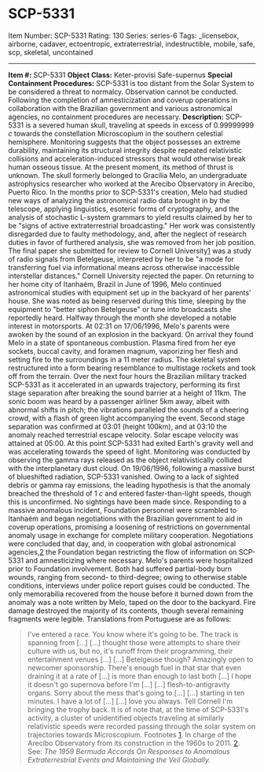 # SCP-5331
Item Number: SCP-5331
Rating: 130
Series: series-6
Tags: _licensebox, airborne, cadaver, ectoentropic, extraterrestrial, indestructible, mobile, safe, scp, skeletal, uncontained

---

**Item #:** SCP-5331
**Object Class:** Keter-provisi Safe-supernus
**Special Containment Procedures:** SCP-5331 is too distant from the Solar System to be considered a threat to normalcy. Observation cannot be conducted. Following the completion of amnesticization and coverup operations in collaboration with the Brazilian government and various astronomical agencies, no containment procedures are necessary.
**Description:** SCP-5331 is a severed human skull, traveling at speeds in excess of 0.99999999 _c_ towards the constellation Microscopium in the southern celestial hemisphere. Monitoring suggests that the object possesses an extreme durability, maintaining its structural integrity despite repeated relativistic collisions and acceleration-induced stressors that would otherwise break human osseous tissue. At the present moment, its method of thrust is unknown.
The skull formerly belonged to Gracília Melo, an undergraduate astrophysics researcher who worked at the Arecibo Observatory in Arecibo, Puerto Rico. In the months prior to SCP-5331's creation, Melo had studied new ways of analyzing the astronomical radio data brought in by the telescope, applying linguistics, esoteric forms of cryptography, and the analysis of stochastic L-system grammars to yield results claimed by her to be "signs of active extraterrestrial broadcasting." Her work was consistently disregarded due to faulty methodology, and, after the neglect of research duties in favor of furthered analysis, she was removed from her job position. The final paper she submitted for review to Cornell University[1](javascript:;) was a study of radio signals from Betelgeuse, interpreted by her to be "a mode for transferring fuel via informational means across otherwise inaccessible interstellar distances." Cornell University rejected the paper.
On returning to her home city of Itanhaém, Brazil in June of 1996, Melo continued astronomical studies with equipment set up in the backyard of her parents' house. She was noted as being reserved during this time, sleeping by the equipment to "better siphon Betelgeuse" or tune into broadcasts she reportedly heard. Halfway through the month she developed a notable interest in motorsports.
At 02:31 on 17/06/1996, Melo's parents were awoken by the sound of an explosion in the backyard. On arrival they found Melo in a state of spontaneous combustion. Plasma fired from her eye sockets, buccal cavity, and foramen magnum, vaporizing her flesh and setting fire to the surroundings in a 11 meter radius. The skeletal system restructured into a form bearing resemblance to multistage rockets and took off from the terrain.
Over the next four hours the Brazilian military tracked SCP-5331 as it accelerated in an upwards trajectory, performing its first stage separation after breaking the sound barrier at a height of 11km. The sonic boom was heard by a passenger airliner 5km away, albeit with abnormal shifts in pitch; the vibrations paralleled the sounds of a cheering crowd, with a flash of green light accompanying the event. Second stage separation was confirmed at 03:01 (height 100km), and at 03:10 the anomaly reached terrestrial escape velocity.
Solar escape velocity was attained at 05:00. At this point SCP-5331 had exited Earth's gravity well and was accelerating towards the speed of light. Monitoring was conducted by observing the gamma rays released as the object relativistically collided with the interplanetary dust cloud.
On 19/06/1996, following a massive burst of blueshifted radiation, SCP-5331 vanished. Owing to a lack of sighted debris or gamma ray emissions, the leading hypothesis is that the anomaly breached the threshold of 1 _c_ and entered faster-than-light speeds, though this is unconfirmed. No sightings have been made since.
Responding to a massive anomalous incident, Foundation personnel were scrambled to Itanhaém and began negotiations with the Brazilian government to aid in coverup operations, promising a loosening of restrictions on governmental anomaly usage in exchange for complete military cooperation. Negotiations were concluded that day, and, in cooperation with global astronomical agencies,[2](javascript:;) the Foundation began restricting the flow of information on SCP-5331 and amnesticizing where necessary.
Melo's parents were hospitalized prior to Foundation involvement. Both had suffered partial-body burn wounds, ranging from second- to third-degree; owing to otherwise stable conditions, interviews under police report guises could be conducted. The only memorabilia recovered from the house before it burned down from the anomaly was a note written by Melo, taped on the door to the backyard. Fire damage destroyed the majority of its contents, though several remaining fragments were legible. Translations from Portuguese are as follows:
> I've entered a race. You know where it's going to be. The track is spanning from […]
> […] thought those were attempts to share their culture with us, but no, it's runoff from their programming, their entertainment venues […]
> […] Betelgeuse though? Amazingly open to newcomer sponsorship. There's enough fuel in that star that even draining it at a rate of […] is more than enough to last both […] I hope it doesn't go supernova before I'm […]
> […] flesh-to-antigravity organs. Sorry about the mess that's going to […]
> […] starting in ten minutes. I have a lot of […]
> […] love you always. Tell Cornell I'm bringing the trophy back.
It is of note that, at the time of SCP-5331's activity, a cluster of unidentified objects traveling at similarly relativistic speeds were recorded passing through the solar system on trajectories towards Microscopium.
Footnotes
[1](javascript:;). In charge of the Arecibo Observatory from its construction in the 1960s to 2011.
[2](javascript:;). See: _The 1959 Bermuda Accords On Responses to Anomalous Extraterrestrial Events and Maintaining the Veil Globally._